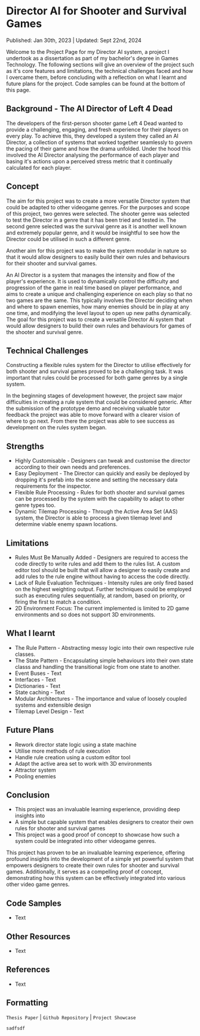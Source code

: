 
# Director AI for Shooter and Survival Games
Published: Jan 30th, 2023 | Updated: Sept 22nd, 2024

Welcome to the Project Page for my Director AI system, a project I undertook as a dissertation 
as part of my bachelor's degree in Games Technology. The following sections will give an 
overview of the project such as it's core features and limitations, the technical challenges
faced and how I overcame them, before concluding with a reflection on what I learnt and future 
plans for the project. Code samples can be found at the bottom of this page.

## Background - The AI Director of Left 4 Dead
The developers of the first-person shooter game Left 4 Dead wanted to provide a challenging, 
engaging, and fresh experience for their players on every play. To achieve this, they developed
a system they called an AI Director, a collection of systems that worked together seamlessly to 
govern the pacing of their game and how the drama unfolded. Under the hood this involved the AI
Director analysing the performance of each player and basing it's actions upon a perceived stress
metric that it continually calculated for each player. 

## Concept
The aim for this project was to create a more versatile Director system that could be adapted to other
videogame genres. For the purposes and scope of this project, two genres were selected. The shooter genre
was selected to test the Director in a genre that it has been tried and tested in. The second genre selected
was the survival genre as it is another well known and extremely popular genre, and it would be insightful
to see how the Director could be utilised in such a different genre.

Another aim for this project was to make the system modular in nature so that it would allow designers to 
easily build their own rules and behaviours for their shooter and survival games.



An AI Director is a system that manages the intensity and flow of the player's experience. It 
is used to dynamically control the difficulty and progression of the game in real time based on
player performance, and aims to create a unique and challenging experience on each play so that
no two games are the same. This typically involves the Director deciding when and where to spawn
enemies, how many enemies should be in play at any one time, and modifying the level layout to 
open up new paths dynamically. The goal for this project was to create a versatile Director Ai 
system that would allow designers to build their own rules and behaviours for games of the shooter 
and survival genre.

## Technical Challenges
Constructing a flexible rules system for the Director to utilise effectively for both shooter and survival 
games proved to be a challenging task. It was important that rules could be processed for both game genres 
by a single system.

In the beginning stages of development however, the project saw major difficulties in creating a rule system
that could be considered generic. After the submission of the prototype demo and receiving valuable tutor
feedback the project was able to move forward with a clearer vision of where to go next. From there the 
project was able to see success as development on the rules system began.

## Strengths
- Highly Customisable - Designers can tweak and customise the director according to their own needs and
 preferences.
- Easy Deployment - The Director can quickly and easily be deployed by dropping it's prefab into the scene
and setting the necessary data requirements for the inspector.
- Flexible Rule Processing - Rules for both shooter and survival games can be processed by the system with
the capability to adapt to other genre types too.
- Dynamic Tilemap Processing - Through the Active Area Set (AAS) system, the Director is able to process a
given tilemap level and determine viable enemy spawn locations.

## Limitations
- Rules Must Be Manually Added - Designers are required to access the code directly to write rules and add
them to the rules list. A custom editor tool should be built that will allow a designer to easily create
and add rules to the rule engine without having to access the code directly.
- Lack of Rule Evaluation Techniques - Intensity rules are only fired based on the highest weighting output.
Further techniques could be employed such as executing rules sequentially, at random, based on priority,
or firing the first to match a condition.
- 2D Environment Focus: The current implemented is limited to 2D game environments and so does not support
3D environments.

## What I learnt
- The Rule Pattern - Abstracting messy logic into their own respective rule classes.
- The State Pattern - Encapsulating simple behaviours into their own state classs and handling the
transitional logic from one state to another.
- Event Buses - Text
- Interfaces - Text
- Dictionaries - Text
- State caching - Text
- Modular Architectures - The importance and value of loosely coupled systems and extensible design
- Tilemap Level Design - Text

## Future Plans
- Rework director state logic using a state machine
- Utilise more methods of rule execution
- Handle rule creation using a custom editor tool
- Adapt the active area set to work with 3D environments
- Attractor system
- Pooling enemies 

## Conclusion
- This project was an invaluable learning experience, providing deep insights into
- A simple but capable system that enables designers to creator their own rules for shooter and survival games
- This project was a good proof of concept to showcase how such a system could be integrated into other 
videogame genres.

This project has proven to be an invaluable learning experience, offering profound insights into the
development of a simple yet powerful system that empowers designers to create their own rules for shooter 
and survival games. Additionally, it serves as a compelling proof of concept, demonstrating how this system 
can be effectively integrated into various other video game genres.

## Code Samples
- Text

## Other Resources
- Text

## References
- Text

## Formatting
``Thesis Paper`` | ``Github Repository`` | ``Project Showcase``

```Some Code
sadfsdf
```